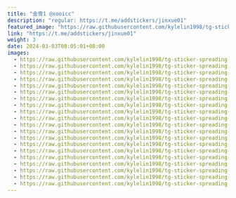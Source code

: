 ```yaml
---
title: "金雪1 @xooicc"
description: "regular: https://t.me/addstickers/jinxue01"
featured_image: "https://raw.githubusercontent.com/kylelin1998/tg-sticker-spreading-worldwide-images/main/img/d88b5b21-4ef0-4cba-a4c7-275031d918a8.jpg"
link: "https://t.me/addstickers/jinxue01"
weight: 3
date: 2024-03-03T08:05:01+08:00
images:
  - https://raw.githubusercontent.com/kylelin1998/tg-sticker-spreading-worldwide-images/main/img/d88b5b21-4ef0-4cba-a4c7-275031d918a8.jpg
  - https://raw.githubusercontent.com/kylelin1998/tg-sticker-spreading-worldwide-images/main/img/4eacf96e-327d-4014-a660-32c56de88277.jpg
  - https://raw.githubusercontent.com/kylelin1998/tg-sticker-spreading-worldwide-images/main/img/841f8365-eb00-48c0-933b-fd9987ffc87d.jpg
  - https://raw.githubusercontent.com/kylelin1998/tg-sticker-spreading-worldwide-images/main/img/bf1104c7-aefe-4e57-9310-b16df3286cd8.jpg
  - https://raw.githubusercontent.com/kylelin1998/tg-sticker-spreading-worldwide-images/main/img/24e58165-984d-49df-95dd-cba22561af68.jpg
  - https://raw.githubusercontent.com/kylelin1998/tg-sticker-spreading-worldwide-images/main/img/d3028372-bf50-4cae-afa4-f814ca9b46f8.jpg
  - https://raw.githubusercontent.com/kylelin1998/tg-sticker-spreading-worldwide-images/main/img/3ca29e8e-593f-4097-ad27-534ab64be63d.jpg
  - https://raw.githubusercontent.com/kylelin1998/tg-sticker-spreading-worldwide-images/main/img/55c24c85-3625-4592-92eb-d73e78b0fca9.jpg
  - https://raw.githubusercontent.com/kylelin1998/tg-sticker-spreading-worldwide-images/main/img/c0974873-6f43-4d5f-b7db-b290d4cc7f51.jpg
  - https://raw.githubusercontent.com/kylelin1998/tg-sticker-spreading-worldwide-images/main/img/104f2864-0cf8-46c4-81f1-307ce9178d3c.jpg
  - https://raw.githubusercontent.com/kylelin1998/tg-sticker-spreading-worldwide-images/main/img/e8cb2cca-ed69-49f2-bc30-3601f5609d8f.jpg
  - https://raw.githubusercontent.com/kylelin1998/tg-sticker-spreading-worldwide-images/main/img/eb2682ae-6b17-4810-884f-22158506dbc1.jpg
  - https://raw.githubusercontent.com/kylelin1998/tg-sticker-spreading-worldwide-images/main/img/d7757919-c966-4178-8126-e77e0eeb01af.jpg
  - https://raw.githubusercontent.com/kylelin1998/tg-sticker-spreading-worldwide-images/main/img/e8cdb2fd-ea9b-4cb8-9f5a-db27562de908.jpg
  - https://raw.githubusercontent.com/kylelin1998/tg-sticker-spreading-worldwide-images/main/img/cf279361-782a-4b00-8193-08a45954c146.jpg
  - https://raw.githubusercontent.com/kylelin1998/tg-sticker-spreading-worldwide-images/main/img/06d01945-efa7-4bbb-b015-1a992fb0475e.jpg
  - https://raw.githubusercontent.com/kylelin1998/tg-sticker-spreading-worldwide-images/main/img/14a83c31-ced1-4624-8f19-1962f6b7496b.jpg
  - https://raw.githubusercontent.com/kylelin1998/tg-sticker-spreading-worldwide-images/main/img/6323a458-c008-4674-886b-3b4f1e77233f.jpg
  - https://raw.githubusercontent.com/kylelin1998/tg-sticker-spreading-worldwide-images/main/img/3a9ff963-5628-4a72-82fe-9360565cfc91.jpg
  - https://raw.githubusercontent.com/kylelin1998/tg-sticker-spreading-worldwide-images/main/img/d2a50b13-7c77-4dc8-a3be-9ca2eb42197a.jpg
---
```


